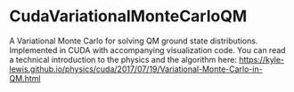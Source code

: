 # CudaVariationalMonteCarloQM
A Variational Monte Carlo for solving QM ground state distributions. Implemented in CUDA with accompanying visualization code.
You can read a technical introduction to the physics and the algorithm here: https://kyle-lewis.github.io/physics/cuda/2017/07/19/Variational-Monte-Carlo-in-QM.html
